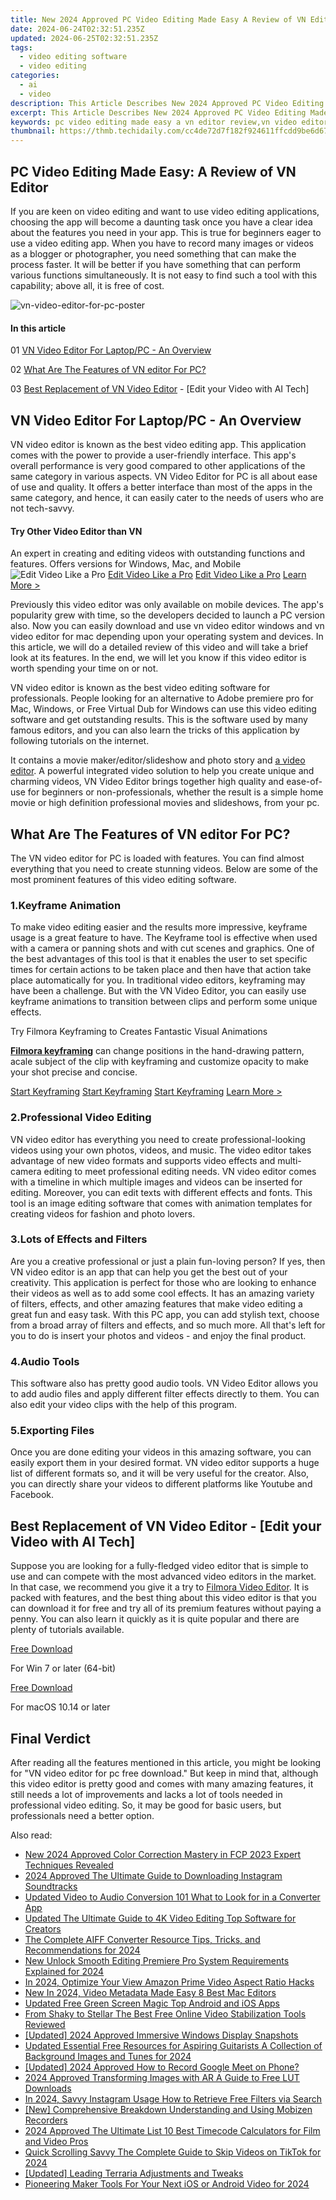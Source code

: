 ```yaml
---
title: New 2024 Approved PC Video Editing Made Easy A Review of VN Editor
date: 2024-06-24T02:32:51.235Z
updated: 2024-06-25T02:32:51.235Z
tags: 
  - video editing software
  - video editing
categories: 
  - ai
  - video
description: This Article Describes New 2024 Approved PC Video Editing Made Easy A Review of VN Editor
excerpt: This Article Describes New 2024 Approved PC Video Editing Made Easy A Review of VN Editor
keywords: pc video editing made easy a vn editor review,vn video editor mobile app review editing made easy,pc video editing made easy vn editor review,ai animation pc video editing made easy a review of vn video editor,pc video editing made easy a review of vn video editor,pc video editing made easy a review of vn editor,vn video editor app review editing made easy on android
thumbnail: https://thmb.techidaily.com/cc4de72d7f182f924611ffcdd9be6d67698446b35913acbf3e4fc8c5af445646.jpg
---
```


## PC Video Editing Made Easy: A Review of VN Editor

If you are keen on video editing and want to use video editing applications, choosing the app will become a daunting task once you have a clear idea about the features you need in your app. This is true for beginners eager to use a video editing app. When you have to record many images or videos as a blogger or photographer, you need something that can make the process faster. It will be better if you have something that can perform various functions simultaneously. It is not easy to find such a tool with this capability; above all, it is free of cost.

![vn-video-editor-for-pc-poster](https://images.wondershare.com/filmora/article-images/vn-video-editor-for-pc-poster.png)

#### In this article

01 [VN Video Editor For Laptop/PC - An Overview](#part1)

02 [What Are The Features of VN editor For PC?](#part2)

03 [Best Replacement of VN Video Editor](#part3) \- \[Edit your Video with AI Tech\]

## **VN Video Editor For Laptop/PC - An Overview**

VN video editor is known as the best video editing app. This application comes with the power to provide a user-friendly interface. This app's overall performance is very good compared to other applications of the same category in various aspects. VN Video Editor for PC is all about ease of use and quality. It offers a better interface than most of the apps in the same category, and hence, it can easily cater to the needs of users who are not tech-savvy.

#### Try Other Video Editor than VN

An expert in creating and editing videos with outstanding functions and features. Offers versions for Windows, Mac, and Mobile![Edit Video Like a Pro](https://tools.techidaily.com/wondershare/filmora/download/) [Edit Video Like a Pro](https://tools.techidaily.com/wondershare/filmora/download/) [Edit Video Like a Pro](https://tools.techidaily.com/wondershare/filmora/download/) [Learn More >](https://tools.techidaily.com/wondershare/filmora/download/)

Previously this video editor was only available on mobile devices. The app's popularity grew with time, so the developers decided to launch a PC version also. Now you can easily download and use vn video editor windows and vn video editor for mac depending upon your operating system and devices. In this article, we will do a detailed review of this video and will take a brief look at its features. In the end, we will let you know if this video editor is worth spending your time on or not.

VN video editor is known as the best video editing software for professionals. People looking for an alternative to Adobe premiere pro for Mac, Windows, or Free Virtual Dub for Windows can use this video editing software and get outstanding results. This is the software used by many famous editors, and you can also learn the tricks of this application by following tutorials on the internet.

It contains a movie maker/editor/slideshow and photo story and [a video editor](https://tools.techidaily.com/wondershare/filmora/download/). A powerful integrated video solution to help you create unique and charming videos, VN Video Editor brings together high quality and ease-of-use for beginners or non-professionals, whether the result is a simple home movie or high definition professional movies and slideshows, from your pc.

## **What Are The Features of VN editor For PC?**

The VN video editor for PC is loaded with features. You can find almost everything that you need to create stunning videos. Below are some of the most prominent features of this video editing software.

### 1.Keyframe Animation

To make video editing easier and the results more impressive, keyframe usage is a great feature to have. The Keyframe tool is effective when used with a camera or panning shots and with cut scenes and graphics. One of the best advantages of this tool is that it enables the user to set specific times for certain actions to be taken place and then have that action take place automatically for you. In traditional video editors, keyframing may have been a challenge. But with the VN Video Editor, you can easily use keyframe animations to transition between clips and perform some unique effects.

Try Filmora Keyframing to Creates Fantastic Visual Animations

[**Filmora keyframing**](https://tools.techidaily.com/wondershare/filmora/download/) can change positions in the hand-drawing pattern, acale subject of the clip with keyframing and customize opacity to make your shot precise and concise.

[Start Keyframing](https://tools.techidaily.com/wondershare/filmora/download/) [Start Keyframing](https://tools.techidaily.com/wondershare/filmora/download/) [Start Keyframing](https://tools.techidaily.com/wondershare/filmora/download/) [Learn More >](https://tools.techidaily.com/wondershare/filmora/download/)

### 2.Professional Video Editing

VN video editor has everything you need to create professional-looking videos using your own photos, videos, and music. The video editor takes advantage of new video formats and supports video effects and multi-camera editing to meet professional editing needs. VN video editor comes with a timeline in which multiple images and videos can be inserted for editing. Moreover, you can edit texts with different effects and fonts. This tool is an image editing software that comes with animation templates for creating videos for fashion and photo lovers.

### 3.Lots of Effects and Filters

Are you a creative professional or just a plain fun-loving person? If yes, then VN video editor is an app that can help you get the best out of your creativity. This application is perfect for those who are looking to enhance their videos as well as to add some cool effects. It has an amazing variety of filters, effects, and other amazing features that make video editing a great fun and easy task. With this PC app, you can add stylish text, choose from a broad array of filters and effects, and so much more. All that's left for you to do is insert your photos and videos - and enjoy the final product.

### 4.Audio Tools

This software also has pretty good audio tools. VN Video Editor allows you to add audio files and apply different filter effects directly to them. You can also edit your video clips with the help of this program.

### 5.Exporting Files

Once you are done editing your videos in this amazing software, you can easily export them in your desired format. VN video editor supports a huge list of different formats so, and it will be very useful for the creator. Also, you can directly share your videos to different platforms like Youtube and Facebook.

## **Best Replacement of VN Video Editor - \[Edit your Video with AI Tech\]**

Suppose you are looking for a fully-fledged video editor that is simple to use and can compete with the most advanced video editors in the market. In that case, we recommend you give it a try to [Filmora Video Editor](https://tools.techidaily.com/wondershare/filmora/download/). It is packed with features, and the best thing about this video editor is that you can download it for free and try all of its premium features without paying a penny. You can also learn it quickly as it is quite popular and there are plenty of tutorials available.

[Free Download](https://tools.techidaily.com/wondershare/filmora/download/)

For Win 7 or later (64-bit)

[Free Download](https://tools.techidaily.com/wondershare/filmora/download/)

For macOS 10.14 or later

## **Final Verdict**

After reading all the features mentioned in this article, you might be looking for "VN video editor for pc free download." But keep in mind that, although this video editor is pretty good and comes with many amazing features, it still needs a lot of improvements and lacks a lot of tools needed in professional video editing. So, it may be good for basic users, but professionals need a better option.

<span class="atpl-alsoreadstyle">Also read:</span>
<div><ul>
<li><a href="https://video-ai-editor.techidaily.com/new-2024-approved-color-correction-mastery-in-fcp-2023-expert-techniques-revealed/"><u>New 2024 Approved Color Correction Mastery in FCP 2023 Expert Techniques Revealed</u></a></li>
<li><a href="https://video-ai-editor.techidaily.com/2024-approved-the-ultimate-guide-to-downloading-instagram-soundtracks/"><u>2024 Approved The Ultimate Guide to Downloading Instagram Soundtracks</u></a></li>
<li><a href="https://video-ai-editor.techidaily.com/updated-video-to-audio-conversion-101-what-to-look-for-in-a-converter-app/"><u>Updated Video to Audio Conversion 101 What to Look for in a Converter App</u></a></li>
<li><a href="https://video-ai-editor.techidaily.com/updated-the-ultimate-guide-to-4k-video-editing-top-software-for-creators/"><u>Updated The Ultimate Guide to 4K Video Editing Top Software for Creators</u></a></li>
<li><a href="https://video-ai-editor.techidaily.com/the-complete-aiff-converter-resource-tips-tricks-and-recommendations-for-2024/"><u>The Complete AIFF Converter Resource Tips, Tricks, and Recommendations for 2024</u></a></li>
<li><a href="https://video-ai-editor.techidaily.com/new-unlock-smooth-editing-premiere-pro-system-requirements-explained-for-2024/"><u>New Unlock Smooth Editing Premiere Pro System Requirements Explained for 2024</u></a></li>
<li><a href="https://video-ai-editor.techidaily.com/in-2024-optimize-your-view-amazon-prime-video-aspect-ratio-hacks/"><u>In 2024, Optimize Your View Amazon Prime Video Aspect Ratio Hacks</u></a></li>
<li><a href="https://video-ai-editor.techidaily.com/new-in-2024-video-metadata-made-easy-8-best-mac-editors/"><u>New In 2024, Video Metadata Made Easy 8 Best Mac Editors</u></a></li>
<li><a href="https://video-ai-editor.techidaily.com/updated-free-green-screen-magic-top-android-and-ios-apps/"><u>Updated Free Green Screen Magic Top Android and iOS Apps</u></a></li>
<li><a href="https://video-ai-editor.techidaily.com/from-shaky-to-stellar-the-best-free-online-video-stabilization-tools-reviewed/"><u>From Shaky to Stellar The Best Free Online Video Stabilization Tools Reviewed</u></a></li>
<li><a href="https://screen-video-capture.techidaily.com/updated-2024-approved-immersive-windows-display-snapshots/"><u>[Updated] 2024 Approved  Immersive Windows Display Snapshots</u></a></li>
<li><a href="https://audio-shaping.techidaily.com/updated-essential-free-resources-for-aspiring-guitarists-a-collection-of-background-images-and-tunes-for-2024/"><u>Updated Essential Free Resources for Aspiring Guitarists A Collection of Background Images and Tunes for 2024</u></a></li>
<li><a href="https://screen-video-capture.techidaily.com/updated-2024-approved-how-to-record-google-meet-on-phone/"><u>[Updated] 2024 Approved  How to Record Google Meet on Phone?</u></a></li>
<li><a href="https://some-skills.techidaily.com/2024-approved-transforming-images-with-ar-a-guide-to-free-lut-downloads/"><u>2024 Approved  Transforming Images with AR  A Guide to Free LUT Downloads</u></a></li>
<li><a href="https://instagram-videos.techidaily.com/in-2024-savvy-instagram-usage-how-to-retrieve-free-filters-via-search/"><u>In 2024, Savvy Instagram Usage  How to Retrieve Free Filters via Search</u></a></li>
<li><a href="https://video-capture.techidaily.com/new-comprehensive-breakdown-understanding-and-using-mobizen-recorders/"><u>[New] Comprehensive Breakdown  Understanding and Using Mobizen Recorders</u></a></li>
<li><a href="https://ai-driven-video-production.techidaily.com/2024-approved-the-ultimate-list-10-best-timecode-calculators-for-film-and-video-pros/"><u>2024 Approved The Ultimate List 10 Best Timecode Calculators for Film and Video Pros</u></a></li>
<li><a href="https://tiktok-clips.techidaily.com/quick-scrolling-savvy-the-complete-guide-to-skip-videos-on-tiktok-for-2024/"><u>Quick Scrolling Savvy  The Complete Guide to Skip Videos on TikTok for 2024</u></a></li>
<li><a href="https://visual-screen-recording.techidaily.com/updated-leading-terraria-adjustments-and-tweaks/"><u>[Updated] Leading Terraria Adjustments and Tweaks</u></a></li>
<li><a href="https://facebook-record-videos.techidaily.com/pioneering-maker-tools-for-your-next-ios-or-android-video-for-2024/"><u>Pioneering Maker Tools  For Your Next iOS or Android Video for 2024</u></a></li>
</ul></div>

<ins class="adsbygoogle"
      style="display:block"
      data-ad-client="ca-pub-7571918770474297"
      data-ad-slot="8358498916"
      data-ad-format="auto"
      data-full-width-responsive="true"></ins>